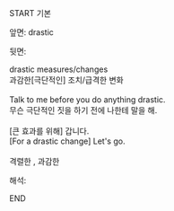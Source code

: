 START
기본

앞면:
drastic


뒷면:
<div>drastic measures/changes </div><div>과감한[극단적인] 조치/급격한 변화</div><div><br></div><div><div>Talk to me before you do anything drastic. </div><div><div>무슨 극단적인 짓을 하기 전에 나한테 말을 해.</div></div></div><div><br></div><div><div><div>[큰 효과를 위해] 갑니다.</div></div><div><div>[For a drastic change] Let's go.</div></div></div><div><br></div><div>격렬한 , 과감한</div>


해석:

END